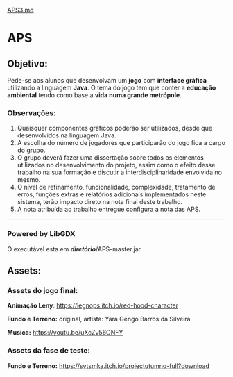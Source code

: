 [APS3.md](https://github.com/Cabeludo36/APS/files/6337335/APS3.md)
# APS

## Objetivo:

Pede-se aos alunos que desenvolvam um **jogo** com **interface gráfica** utilizando a linguagem **Java**. O tema do jogo tem que conter a **educação ambiental** tendo como base a **vida numa grande metrópole**.

### Observações:

1. Quaisquer componentes gráficos poderão ser utilizados, desde que desenvolvidos na linguagem Java.
2. A escolha do número de jogadores que participarão do jogo fica a cargo do grupo. 
3. O grupo deverá fazer uma dissertação sobre todos os elementos utilizados no desenvolvimento do projeto, assim como o efeito desse trabalho na sua formação e discutir a interdisciplinaridade envolvida no mesmo.
4. O nível de refinamento, funcionalidade, complexidade, tratamento de erros, funções extras e relatórios adicionais implementados neste sistema, terão impacto direto na nota final deste trabalho. 
5. A nota atribuída ao trabalho entregue configura a nota das APS.

------

### Powered by LibGDX

O executável esta em ***diretório***/APS-master.jar

## Assets:

### Assets do jogo final:

**Animação Leny**: https://legnops.itch.io/red-hood-character

**Fundo e Terreno:** original, artista: Yara Gengo Barros da Silveira

**Musica:** https://youtu.be/uXcZv56ONFY

### Assets da fase de teste:

**Fundo e Terreno:** https://svtsmka.itch.io/projectutumno-full?download
